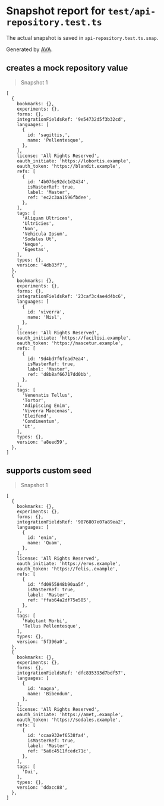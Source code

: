# Snapshot report for `test/api-repository.test.ts`

The actual snapshot is saved in `api-repository.test.ts.snap`.

Generated by [AVA](https://avajs.dev).

## creates a mock repository value

> Snapshot 1

    [
      {
        bookmarks: {},
        experiments: {},
        forms: {},
        integrationFieldsRef: '9e54732d5f3b32cd',
        languages: [
          {
            id: 'sagittis,',
            name: 'Pellentesque',
          },
        ],
        license: 'All Rights Reserved',
        oauth_initiate: 'https://lobortis.example',
        oauth_token: 'https://blandit.example',
        refs: [
          {
            id: '4b076e92dc1d2434',
            isMasterRef: true,
            label: 'Master',
            ref: 'ec2c3aa1596fbdee',
          },
        ],
        tags: [
          'Aliquam Ultrices',
          'Ultricies',
          'Non',
          'Vehicula Ipsum',
          'Sodales Ut',
          'Neque',
          'Egestas',
        ],
        types: {},
        version: '4db83f7',
      },
      {
        bookmarks: {},
        experiments: {},
        forms: {},
        integrationFieldsRef: '23caf3c4ae4d4bc6',
        languages: [
          {
            id: 'viverra',
            name: 'Nisl',
          },
        ],
        license: 'All Rights Reserved',
        oauth_initiate: 'https://facilisi.example',
        oauth_token: 'https://nascetur.example',
        refs: [
          {
            id: '9d4bd7f6fead7ea4',
            isMasterRef: true,
            label: 'Master',
            ref: 'd8b8af66717dd0bb',
          },
        ],
        tags: [
          'Venenatis Tellus',
          'Tortor',
          'Adipiscing Enim',
          'Viverra Maecenas',
          'Eleifend',
          'Condimentum',
          'Ut',
        ],
        types: {},
        version: 'a8eed59',
      },
    ]

## supports custom seed

> Snapshot 1

    [
      {
        bookmarks: {},
        experiments: {},
        forms: {},
        integrationFieldsRef: '9876807e07a89ea2',
        languages: [
          {
            id: 'enim',
            name: 'Quam',
          },
        ],
        license: 'All Rights Reserved',
        oauth_initiate: 'https://eros.example',
        oauth_token: 'https://felis,.example',
        refs: [
          {
            id: 'fd0955848b90aa5f',
            isMasterRef: true,
            label: 'Master',
            ref: 'ffab64a2df75e585',
          },
        ],
        tags: [
          'Habitant Morbi',
          'Tellus Pellentesque',
        ],
        types: {},
        version: '5f396a0',
      },
      {
        bookmarks: {},
        experiments: {},
        forms: {},
        integrationFieldsRef: 'dfc835393d7bdf57',
        languages: [
          {
            id: 'magna',
            name: 'Bibendum',
          },
        ],
        license: 'All Rights Reserved',
        oauth_initiate: 'https://amet,.example',
        oauth_token: 'https://sodales.example',
        refs: [
          {
            id: 'ccaa932ef6538fa4',
            isMasterRef: true,
            label: 'Master',
            ref: '5a6c4511fcedc71c',
          },
        ],
        tags: [
          'Dui',
        ],
        types: {},
        version: 'ddacc88',
      },
    ]
